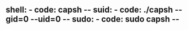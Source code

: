   shell:
    - code: capsh --
  suid:
    - code: ./capsh --gid=0 --uid=0 --
  sudo:
    - code: sudo capsh --
---
